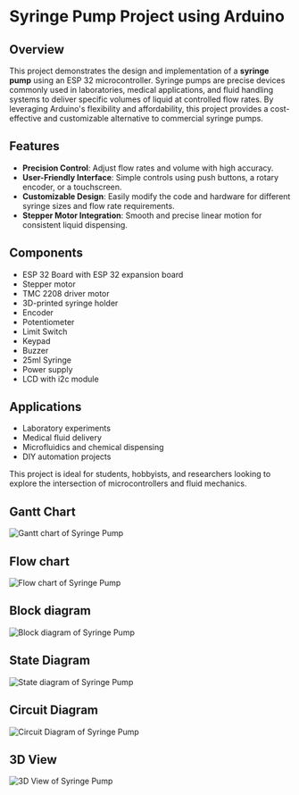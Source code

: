 # Syringe Pump Project using Arduino

## Overview

This project demonstrates the design and implementation of a **syringe pump** using an ESP 32 microcontroller. Syringe pumps are precise devices commonly used in laboratories, medical applications, and fluid handling systems to deliver specific volumes of liquid at controlled flow rates. By leveraging Arduino's flexibility and affordability, this project provides a cost-effective and customizable alternative to commercial syringe pumps.

## Features

- **Precision Control**: Adjust flow rates and volume with high accuracy.
- **User-Friendly Interface**: Simple controls using push buttons, a rotary encoder, or a touchscreen.
- **Customizable Design**: Easily modify the code and hardware for different syringe sizes and flow rate requirements.
- **Stepper Motor Integration**: Smooth and precise linear motion for consistent liquid dispensing.

## Components

- ESP 32 Board with ESP 32 expansion board
- Stepper motor
- TMC 2208 driver motor
- 3D-printed syringe holder
- Encoder
- Potentiometer
- Limit Switch
- Keypad
- Buzzer
- 25ml Syringe 
- Power supply
- LCD with i2c module

## Applications

- Laboratory experiments
- Medical fluid delivery
- Microfluidics and chemical dispensing
- DIY automation projects

This project is ideal for students, hobbyists, and researchers looking to explore the intersection of microcontrollers and fluid mechanics.
## Gantt Chart
![Gantt chart of Syringe Pump](https://github.com/BME22259/Syrimge-pump-project/blob/main/GantChart.png?raw=true)
## Flow chart
![Flow chart of Syringe Pump](https://github.com/BME22259/Syrimge-pump-project/blob/main/Flow%20Chart.png?raw=true)
## Block diagram
![Block diagram of Syringe Pump](https://github.com/BME22259/Syrimge-pump-project/blob/main/Block%20Diagram.png?raw=true)
## State Diagram
![State diagram of Syringe Pump](https://github.com/BME22259/Syrimge-pump-project/blob/main/State%20Diagram.png?raw=true)
## Circuit Diagram
![Circuit Diagram of Syringe Pump](https://github.com/BME22259/Syrimge-pump-project/blob/main/Flow%20Chart.png?raw=true)
## 3D View
![3D View of Syringe Pump](https://github.com/BME22259/Syrimge-pump-project/blob/main/Flow%20Chart.png?raw=true)



